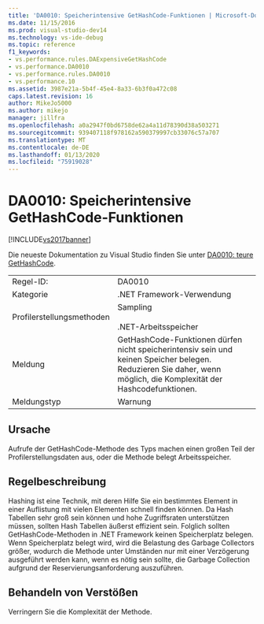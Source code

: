 ```yaml
---
title: 'DA0010: Speicherintensive GetHashCode-Funktionen | Microsoft-Dokumentation'
ms.date: 11/15/2016
ms.prod: visual-studio-dev14
ms.technology: vs-ide-debug
ms.topic: reference
f1_keywords:
- vs.performance.rules.DAExpensiveGetHashCode
- vs.performance.DA0010
- vs.performance.rules.DA0010
- vs.performance.10
ms.assetid: 3987e21a-5b4f-45e4-8a33-6b3f0a472c08
caps.latest.revision: 16
author: MikeJo5000
ms.author: mikejo
manager: jillfra
ms.openlocfilehash: a0a2947f0bd6758de62a4a11d78390d38a503271
ms.sourcegitcommit: 939407118f978162a590379997cb33076c57a707
ms.translationtype: MT
ms.contentlocale: de-DE
ms.lasthandoff: 01/13/2020
ms.locfileid: "75919028"
---
```

# <a name="da0010-expensive-gethashcode"></a>DA0010: Speicherintensive GetHashCode-Funktionen
[!INCLUDE[vs2017banner](../includes/vs2017banner.md)]

Die neueste Dokumentation zu Visual Studio finden Sie unter [DA0010: teure GetHashCode](/visualstudio/profiling/da0010-expensive-gethashcode).  

|||  
|-|-|  
|Regel-ID:|DA0010|  
|Kategorie|.NET Framework-Verwendung|  
|Profilerstellungsmethoden|Sampling<br /><br /> .NET-Arbeitsspeicher|  
|Meldung|GetHashCode-Funktionen dürfen nicht speicherintensiv sein und keinen Speicher belegen. Reduzieren Sie daher, wenn möglich, die Komplexität der Hashcodefunktionen.|  
|Meldungstyp|Warnung|  
  
## <a name="cause"></a>Ursache  
 Aufrufe der GetHashCode-Methode des Typs machen einen großen Teil der Profilerstellungsdaten aus, oder die Methode belegt Arbeitsspeicher.  
  
## <a name="rule-description"></a>Regelbeschreibung  
 Hashing ist eine Technik, mit deren Hilfe Sie ein bestimmtes Element in einer Auflistung mit vielen Elementen schnell finden können. Da Hash Tabellen sehr groß sein können und hohe Zugriffsraten unterstützen müssen, sollten Hash Tabellen äußerst effizient sein. Folglich sollten GetHashCode-Methoden in .NET Framework keinen Speicherplatz belegen. Wenn Speicherplatz belegt wird, wird die Belastung des Garbage Collectors größer, wodurch die Methode unter Umständen nur mit einer Verzögerung ausgeführt werden kann, wenn es nötig sein sollte, die Garbage Collection aufgrund der Reservierungsanforderung auszuführen.  
  
## <a name="how-to-fix-violations"></a>Behandeln von Verstößen  
 Verringern Sie die Komplexität der Methode.
